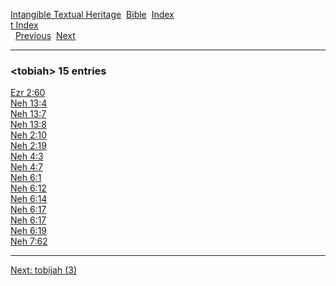 [Intangible Textual Heritage](../../index)  [Bible](../index) 
[Index](index)   
[t Index](_t_)  
  [Previous](c11640)  [Next](c11642) 

------------------------------------------------------------------------

### &lt;tobiah&gt; 15 entries

[Ezr 2:60](../kjv/ezr002.htm#060)  
[Neh 13:4](../kjv/neh013.htm#004)  
[Neh 13:7](../kjv/neh013.htm#007)  
[Neh 13:8](../kjv/neh013.htm#008)  
[Neh 2:10](../kjv/neh002.htm#010)  
[Neh 2:19](../kjv/neh002.htm#019)  
[Neh 4:3](../kjv/neh004.htm#003)  
[Neh 4:7](../kjv/neh004.htm#007)  
[Neh 6:1](../kjv/neh006.htm#001)  
[Neh 6:12](../kjv/neh006.htm#012)  
[Neh 6:14](../kjv/neh006.htm#014)  
[Neh 6:17](../kjv/neh006.htm#017)  
[Neh 6:17](../kjv/neh006.htm#017)  
[Neh 6:19](../kjv/neh006.htm#019)  
[Neh 7:62](../kjv/neh007.htm#062)  

------------------------------------------------------------------------

[Next: tobijah (3)](c11642)
